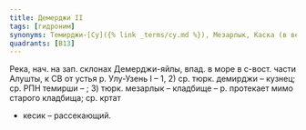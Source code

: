 ```yaml
---
title: Демерджи II
tags: [гидроним]
synonyms: Темирджи-[Су]({% link _terms/су.md %}), Мезарлык, Каска (в верхнем теч.)
quadrants: [В13]
---
```


Река, нач. на зап. склонах Демерджи-яйлы, впад. в море в с-вост. части Алушты, к
СВ от устья р. Улу-Узень I – 1, 2) ср. тюрк. демирджи – кузнец; ср. РПН темирши
– ; 3) тюрк. мезарлык – кладбище – р. протекает мимо старого кладбища; ср. кртат
- кесик – рассекающий.
